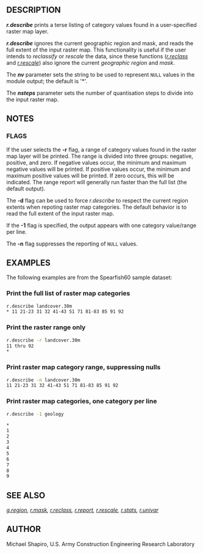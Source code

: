 ## DESCRIPTION

***r.describe*** prints a terse listing of category values found in a
user-specified raster map layer.

***r.describe*** ignores the current geographic region and mask, and
reads the full extent of the input raster map. This functionality is
useful if the user intends to *reclassify* or *rescale* the data, since
these functions (*[r.reclass](r.reclass.md)* and
*[r.rescale](r.rescale.md)*) also ignore the current *geographic region*
and *mask*.

The ***nv*** parameter sets the string to be used to represent `NULL`
values in the module output; the default is '\*'.

The ***nsteps*** parameter sets the number of quantisation steps to
divide into the input raster map.

## NOTES

### FLAGS

If the user selects the **-r** flag, a range of category values found in
the raster map layer will be printed. The range is divided into three
groups: negative, positive, and zero. If negative values occur, the
minimum and maximum negative values will be printed. If positive values
occur, the minimum and maximum positive values will be printed. If zero
occurs, this will be indicated. The range report will generally run
faster than the full list (the default output).

The **-d** flag can be used to force *r.describe* to respect the current
region extents when repoting raster map categories. The default behavior
is to read the full extent of the input raster map.

If the **-1** flag is specified, the output appears with one category
value/range per line.

The **-n** flag suppresses the reporting of `NULL` values.

## EXAMPLES

The following examples are from the Spearfish60 sample dataset:

### Print the full list of raster map categories

```sh
r.describe landcover.30m
* 11 21-23 31 32 41-43 51 71 81-83 85 91 92
```

### Print the raster range only

```sh
r.describe -r landcover.30m
11 thru 92
*
```

### Print raster map category range, suppressing nulls

```sh
r.describe -n landcover.30m
11 21-23 31 32 41-43 51 71 81-83 85 91 92
```

### Print raster map categories, one category per line

```sh
r.describe -1 geology

*
1
2
3
4
5
6
7
8
9
```

## SEE ALSO

*[g.region](g.region.md), [r.mask](r.mask.md),
[r.reclass](r.reclass.md), [r.report](r.report.md),
[r.rescale](r.rescale.md), [r.stats](r.stats.md),
[r.univar](r.univar.md)*

## AUTHOR

Michael Shapiro, U.S. Army Construction Engineering Research Laboratory
